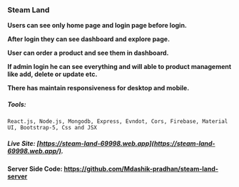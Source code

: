 ### Steam Land

**Users can see only home page and login page before login.**

**After login they can see dashboard and explore page.**

**User can order a product and see them in dashboard.**

**If admin login he can see everything and will able to product management like add, delete or update etc.**

**There has maintain responsiveness for desktop and mobile.**


##### Tools:
```
React.js, Node.js, Mongodb, Express, Evndot, Cors, Firebase, Material UI, Bootstrap-5, Css and JSX
```


##### Live Site: [https://steam-land-69998.web.app](https://steam-land-69998.web.app/).


#### Server Side Code: https://github.com/Mdashik-pradhan/steam-land-server

